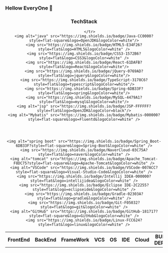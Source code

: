 ### Hellow EveryOne 👋

<div align="center">
	<h3>TechStack</h3>
	<table width="100%">
		<th>FrontEnd</th><th>BackEnd</th><th>FrameWork</th><th>VCS</th><th>OS</th><th>IDE</th><th>Cloud</th><th>BUILD | DEPLOY</th>
		 <tr>
   			
			 
		 </tr>
	<img alt="java" src="https://img.shields.io/badge/Java-CC0000?style=flat-square&logo=OpenJDK&logoColor=white"/>
	<img src="https://img.shields.io/badge/HTML5-E34F26?style=flat&logo=HTML5&logoColor=white" />
	<img src="https://img.shields.io/badge/CSS3-1572B6?style=flat&logo=CSS3&logoColor=white" />
 	<img src="https://img.shields.io/badge/React-61DAFB?style=flat&logo=React&logoColor=white"/>
	<img src="https://img.shields.io/badge/jQuery-0769AD?style=flat&logo=jquery&logoColor=white"/>
	<img src="https://img.shields.io/badge/TypeScript-3178C6?style=flat&logo=typescript&logoColor=white"/>
	<img src="https://img.shields.io/badge/Spring-6DB33F?style=flat&logo=spring&logoColor=white"/>
	<img src="https://img.shields.io/badge/MySQL-4479A1?style=flat&logo=mysql&logoColor=white"/>
	<img alt="jsp" src="https://img.shields.io/badge/JSP-FFFFFF?style=flat&logo=OpenJDK&logoColor=black"/>
	<img alt="Mybatis" src="https://img.shields.io/badge/Mybatis-000000?style=flat-square&logo=Fluentd&logoColor=white" />




	<img alt="spring boot" src="https://img.shields.io/badge/Spring_Boot-6DB33F?style=flat-square&logo=Spring-Boot&logoColor=white" />
	<img src="https://img.shields.io/badge/NaverCloud-03C75A?style=flat&logo=naver&logoColor=white" />
	<img alt="tomcat" src="https://img.shields.io/badge/Apache_Tomcat-F8DC75?style=flat-square&logo=Apache-Tomcat&logoColor=white" />
	<img alt="VSCode" src="https://img.shields.io/badge/VSCode-007ACC?style=flat-square&logo=Visual-Studio-Code&logoColor=white" />
	<img src="https://img.shields.io/badge/Intellij IDEA-000000?style=flat&logo=intellijidea&logoColor=white" />
	<img src="https://img.shields.io/badge/Eclipse IDE-2C2255?style=flat&logo=eclipseide&logoColor=white" />
	<img src="https://img.shields.io/badge/Gradle-02303A?style=flat&logo=gradle&logoColor=white" />
	<img src="https://img.shields.io/badge/Git-F05032?style=flat&logo=git&logoColor=white" />
	<img alt="GitHub" src="https://img.shields.io/badge/GitHub-181717?style=flat-square&logo=GitHub&logoColor=white" />
	<img src="https://img.shields.io/badge/Linux-FCC624?style=flat&logo=linux&logoColor=white" />
	
</table>
</div>
